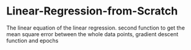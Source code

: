 # Linear-Regression-from-Scratch
The linear equation of the linear regression. second function to get the mean square error between the whole data points, gradient descent function and epochs
